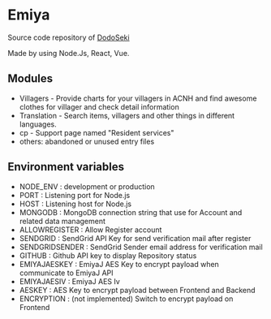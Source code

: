 # Emiya
Source code repository of [DodoSeki](https://dodo.ij.r)

Made by using Node.Js, React, Vue.

## Modules
 - Villagers - Provide charts for your villagers in ACNH and find awesome clothes for villager and check detail information
 - Translation - Search items, villagers and other things in different languages.
 - cp - Support page named "Resident services"
 - others: abandoned or unused entry files

## Environment variables
 - NODE_ENV : development or production
 - PORT : Listening port for Node.js
 - HOST : Listening host for Node.js
 - MONGODB : MongoDB connection string that use for Account and related data management
 - ALLOWREGISTER : Allow Register account
 - SENDGRID : SendGrid API Key for send verification mail after register
 - SENDGRIDSENDER : SendGrid Sender email address for verification mail
 - GITHUB : Github API key to display Repository status
 - EMIYAJAESKEY : EmiyaJ AES Key to encrypt payload when communicate to EmiyaJ API
 - EMIYAJAESIV : EmiyaJ AES Iv 
 - AESKEY : AES Key to encrypt payload between Frontend and Backend
 - ENCRYPTION : (not implemented) Switch to encrypt payload on Frontend
